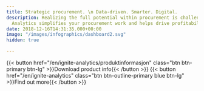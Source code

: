 ```yaml
---
title: Strategic procurement. \n Data-driven. Smarter. Digital.
description: Realizing the full potential within procurement is challenging. Ignite
  Analytics simplifies your procurement work and helps drive profitability!
date: 2018-12-16T14:31:35.000+00:00
image: "/images/infographics/dashboard2.svg"
hidden: true

---
```

{{< button href="/en/ignite-analytics/produktinformasjon" class="btn btn-primary btn-lg" >}}Download product info{{< /button >}} {{< button href="/en/ignite-analytics" class="btn btn-outline-primary blue btn-lg" >}}Find out more{{< /button >}}